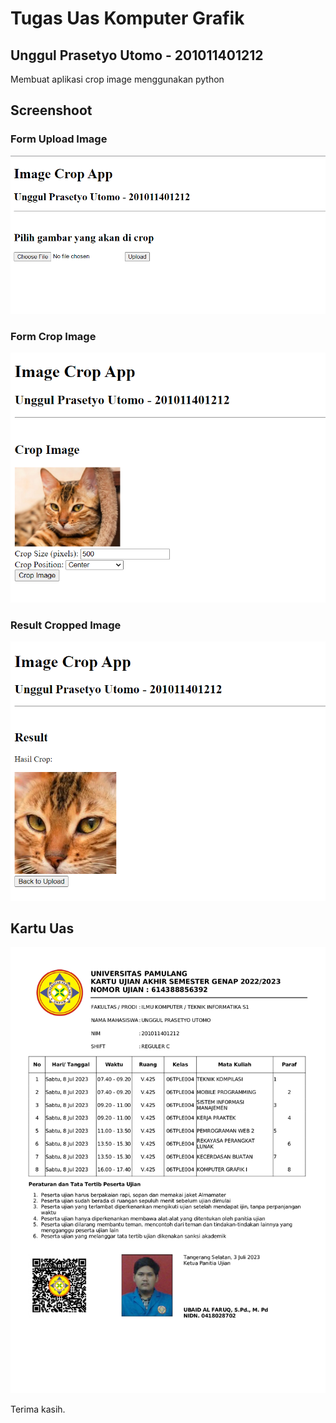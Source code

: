 # Tugas Uas Komputer Grafik
## Unggul Prasetyo Utomo - 201011401212
Membuat aplikasi crop image menggunakan python

## Screenshoot
### Form Upload Image
![enter image description here](https://github.com/unggulks/UAS_Komputer_Grafik/blob/main/resource_md/01.PNG?raw=true)
### Form Crop Image
![enter image description here](https://github.com/unggulks/UAS_Komputer_Grafik/blob/main/resource_md/02.PNG?raw=true)
### Result Cropped Image
![enter image description here](https://github.com/unggulks/UAS_Komputer_Grafik/blob/main/resource_md/03.PNG?raw=true)

## Kartu Uas
![enter image description here](https://github.com/unggulks/UAS_Komputer_Grafik/blob/main/resource_md/UAS_page-0001.jpg?raw=true)

Terima kasih.
